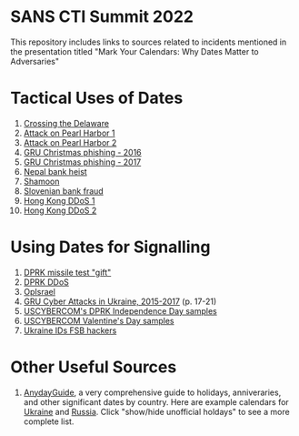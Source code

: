 # SANS CTI Summit 2022
This repository includes links to sources related to incidents mentioned in the presentation titled "Mark Your Calendars: Why Dates Matter to Adversaries"

# Tactical Uses of Dates
1. [Crossing the Delaware](https://archive.org/details/cu31924086860784/page/360/mode/2up)
2. [Attack on Pearl Harbor 1](https://www.google.com/books/edition/Pearl_Harbor_Attack/fSQ7kKogRGIC?hl=en&gbpv=1&dq=japanese+selected+sunday+pearl+harbor&pg=PA38&printsec=frontcover)
3. [Attack on Pearl Harbor 2](https://www.google.com/books/edition/Investigation_of_the_Pearl_Harbor_Attack/rHBt5Q-pTNUC?hl=en&gbpv=1&dq=pearl+harbor+sunday+chosen+fleet+%22maneuvers%22&pg=PA54&printsec=frontcover)
4. [GRU Christmas phishing - 2016](https://www.welivesecurity.com/2017/12/21/sednit-update-fancy-bear-spent-year/)
5. [GRU Christmas phishing - 2017](https://www.welivesecurity.com/2018/04/24/sednit-update-analysis-zebrocy/)
6. [Nepal bank heist](https://www.ibtimes.co.uk/hackers-steal-4-4m-nepal-bank-cyber-heist-by-abusing-swift-network-1646278)
7. [Shamoon](https://www.nytimes.com/2012/10/24/business/global/cyberattack-on-saudi-oil-firm-disquiets-us.html)
8. [Slovenian bank fraud](https://www.wired.co.uk/article/slovenian-bank-fraud)
9. [Hong Kong DDoS 1](https://www.bloomberg.com/news/articles/2019-09-02/hong-kong-protester-forum-says-some-ddos-attacks-came-from-china)
10. [Hong Kong DDoS 2](https://lihkg.com/thread/1614064/page/1)

# Using Dates for Signalling
1. [DPRK missile test "gift"](https://www.marketwatch.com/story/kim-jong-un-says-icbm-is-a-gift-to-american-bastards-2017-07-05)
2. [DPRK DDoS](https://powerofcommunity.net/poc2009/si.pdf)
3. [OpIsrael](https://www.forbes.com/sites/michaelpeck/2013/04/08/why-did-anonymous-have-to-attack-israel-on-holocaust-memorial-day/) 
4. [GRU Cyber Attacks in Ukraine, 2015-2017](https://boozallen.com/content/dam/boozallen_site/ccg/pdf/publications/bearing-witness-uncovering-the-logic-behind-russian-military-cyber-operations-2020.pdf) (p. 17-21)
5. [USCYBERCOM's DPRK Independence Day samples](https://www.cyberscoop.com/cyber-command-virus-total-north-korean-malware/) 
6. [USCYBERCOM Valentine's Day samples](https://twitter.com/cnmf_cyberalert/status/1228309162284781569)
7. [Ukraine IDs FSB hackers](https://ssu.gov.ua/en/novyny/sbu-vstanovyla-khakeriv-fsb-yaki-zdiisnyly-ponad-5-tys-kiberatak-na-derzhavni-orhany-ukrainy)

# Other Useful Sources
1. [AnydayGuide](https://anydayguide.com/calendar/country), a very comprehensive guide to holidays, anniveraries, and other significant dates by country. Here are example calendars for [Ukraine](https://anydayguide.com/calendar/country/UA/print) and [Russia](https://anydayguide.com/calendar/country/RU/print). Click "show/hide unofficial holdays" to see a more complete list.
